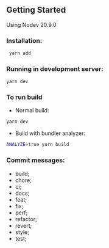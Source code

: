 ## Getting Started

Using Nodev 20.9.0

### Installation:

```bash
 yarn add
```

### Running in development server:

```bash
yarn dev
```

### To run build

- Normal build:

```bash
yarn dev
```

- Build with bundler analyzer:

```bash
ANALYZE=true yarn build
```

### Commit messages:

- build;
- chore;
- ci;
- docs;
- feat;
- fix;
- perf;
- refactor;
- revert;
- style;
- test;
